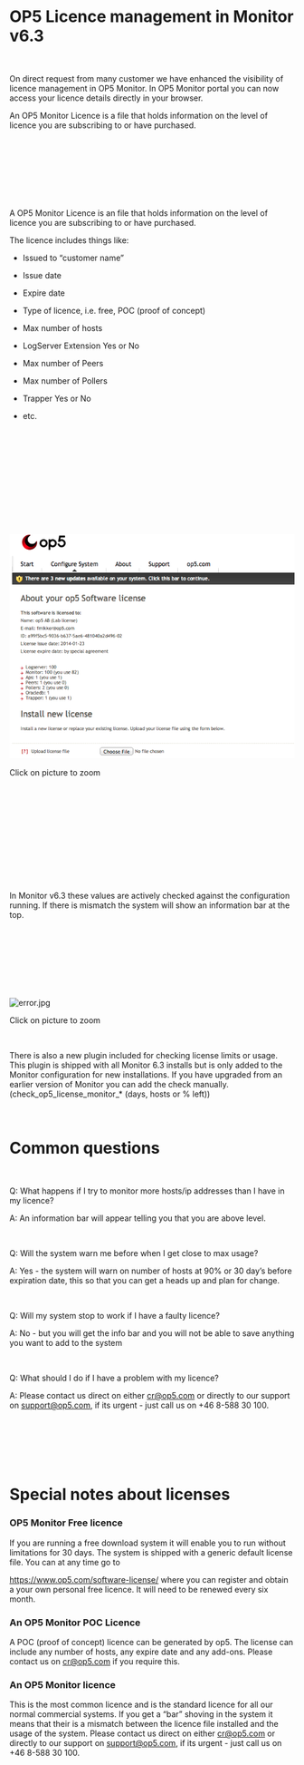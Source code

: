 # OP5 Licence management in Monitor v6.3

 

On direct request from many customer we have enhanced the visibility of licence management in OP5 Monitor. In OP5 Monitor portal you can now access your licence details directly in your browser.

An OP5 Monitor Licence is a file that holds information on the level of licence you are subscribing to or have purchased.

 

 

 

 

A OP5 Monitor Licence is an file that holds information on the level of licence you are subscribing to or have purchased.

The licence includes things like:

-   Issued to “customer name”

-   Issue date

-   Expire date

-   Type of licence, i.e. free, POC (proof of concept)

-   Max number of hosts

-   LogServer Extension Yes or No

-   Max number of Peers

-   Max number of Pollers

-   Trapper Yes or No

-   etc.

 

 

 

 

 

 

![](attachments/7799175/8028270.jpg)

Click on picture to zoom

 

 

 

 

 

 

In Monitor v6.3 these values are actively checked against the configuration running. If there is mismatch the system will show an information bar at the top.

 

 

 

 

![error.jpg](https://lh6.googleusercontent.com/Lsxdme3AG3z7FMcgzui-V-8L86AN53UUueg6N7GA-2gK8wqgc5L4-ts1UmnLvI4vL4h6BRbkadvW-MbFrjiI0Si5pEntx6ohr5HOajF5OA0zlZ47zcqR4wqIUFmIrYyiWA)

Click on picture to zoom

 

There is also a new plugin included for checking license limits or usage. This plugin is shipped with all Monitor 6.3 installs but is only added to the Monitor configuration for new installations. If you have upgraded from an earlier version of Monitor you can add the check manually. (check\_op5\_license\_monitor\_\* (days, hosts or % left))

 

# Common questions

 

Q: What happens if I try to monitor more hosts/ip addresses than I have in my licence?

A: An information bar will appear telling you that you are above level.

 

Q: Will the system warn me before when I get close to max usage?

A: Yes - the system will warn on number of hosts at 90% or 30 day’s before expiration date, this so that you can get a heads up and plan for change.

 

Q: Will my system stop to work if I have a faulty licence?

A: No - but you will get the info bar and you will not be able to save anything you want to add to the system

 

Q: What should I do if I have a problem with my licence?

A: Please contact us direct on either <cr@op5.com> or directly to our support on <support@op5.com>, if its urgent - just call us on +46 8-588 30 100.

 

 

 

# Special notes about licenses

### OP5 Monitor Free licence

If you are running a free download system it will enable you to run without limitations for 30 days. The system is shipped with a generic default license file. You can at any time go to

<https://www.op5.com/software-license/> where you can register and obtain a your own personal free licence. It will need to be renewed every six month. 

### An OP5 Monitor POC Licence

A POC (proof of concept) licence can be generated by op5. The license can include any number of hosts, any expire date and any add-ons. Please contact us on <cr@op5.com> if you require this.

### An OP5 Monitor licence

This is the most common licence and is the standard licence for all our normal commercial systems. If you get a “bar” shoving in the system it means that their is a mismatch between the licence file installed and the usage of the system. Please contact us direct on either <cr@op5.com> or directly to our support on <support@op5.com>, if its urgent - just call us on +46 8-588 30 100.

 

 

 

 

 

 

 

 

 

 

 

 

 

